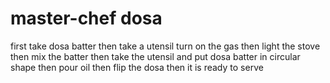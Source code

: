 # master-chef dosa
first take dosa batter
then take a utensil
turn on the gas
then light the stove
then mix the batter
then take the utensil and put dosa batter in circular shape
then pour oil
then flip the dosa
then it is ready to serve


